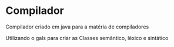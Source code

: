 # Compilador

Compilador criado em java para a matéria de compiladores 

Utilizando o gals para criar as Classes semântico, léxico e sintático
